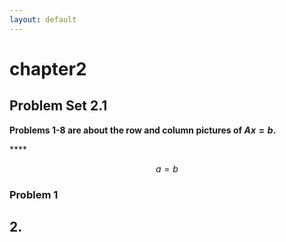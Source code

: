 ```yaml
---
layout: default
---
```


# chapter2

## Problem Set 2.1

**Problems 1-8 are about the row and column pictures of $Ax = b$.**

\*\*\*\*



$$
a = b
$$

### Problem 1

## 2.

